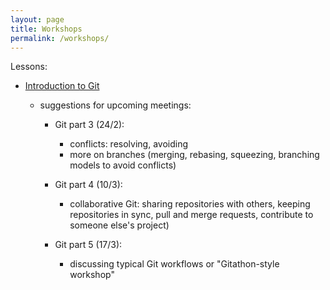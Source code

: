 ```yaml
---
layout: page
title: Workshops
permalink: /workshops/
---
```


Lessons:

* [Introduction to Git](https://comp-sci-tools.github.io/git-intro/)


	* suggestions for upcoming meetings:

		* Git part 3 (24/2):
			- conflicts: resolving, avoiding
			- more on branches (merging, rebasing, squeezing, branching models to avoid conflicts)

		* Git part 4 (10/3):
			- collaborative Git: sharing repositories with others, keeping repositories in sync, pull and merge requests, contribute to someone else's project)

		* Git part 5 (17/3):
			- discussing typical Git workflows or "Gitathon-style workshop"


